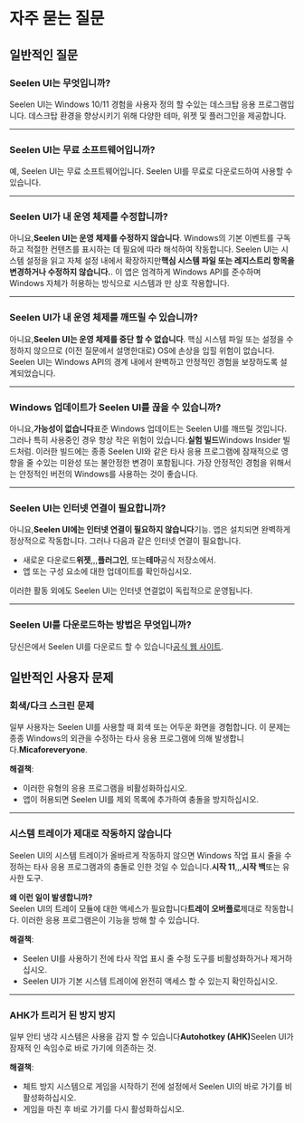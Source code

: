 # **자주 묻는 질문**

## **일반적인 질문**

### **Seelen UI는 무엇입니까?**

Seelen UI는 Windows 10/11 경험을 사용자 정의 할 수있는 데스크탑 응용
프로그램입니다. 데스크탑 환경을 향상시키기 위해 다양한 테마, 위젯 및 플러그인을
제공합니다.

---

### **Seelen UI는 무료 소프트웨어입니까?**

예, Seelen UI는 무료 소프트웨어입니다. Seelen UI를 무료로 다운로드하여 사용할 수
있습니다.

---

### **Seelen UI가 내 운영 체제를 수정합니까?**

아니요,**Seelen UI는 운영 체제를 수정하지 않습니다**. Windows의 기본 이벤트를
구독하고 적절한 컨텐츠를 표시하는 데 필요에 따라 해석하여 작동합니다. Seelen
UI는 시스템 설정을 읽고 자체 설정 내에서 확장하지만**핵심 시스템 파일 또는
레지스트리 항목을 변경하거나 수정하지 않습니다.**. 이 앱은 엄격하게 Windows
API를 준수하며 Windows 자체가 허용하는 방식으로 시스템과 만 상호 작용합니다.

---

### **Seelen UI가 내 운영 체제를 깨뜨릴 수 있습니까?**

아니요,**Seelen UI는 운영 체제를 중단 할 수 없습니다**. 핵심 시스템 파일 또는
설정을 수정하지 않으므로 (이전 질문에서 설명한대로) OS에 손상을 입힐 위험이
없습니다. Seelen UI는 Windows API의 경계 내에서 완벽하고 안정적인 경험을
보장하도록 설계되었습니다.

---

### **Windows 업데이트가 Seelen UI를 끊을 수 있습니까?**

아니요,**가능성이 없습니다**표준 Windows 업데이트는 Seelen UI를 깨뜨릴 것입니다.
그러나 특히 사용중인 경우 항상 작은 위험이 있습니다.**실험 빌드**Windows Insider
빌드처럼. 이러한 빌드에는 종종 Seelen UI와 같은 타사 응용 프로그램에 잠재적으로
영향을 줄 수있는 미완성 또는 불안정한 변경이 포함됩니다. 가장 안정적인 경험을
위해서는 안정적인 버전의 Windows를 사용하는 것이 좋습니다.

---

### **Seelen UI는 인터넷 연결이 필요합니까?**

아니요,**Seelen UI에는 인터넷 연결이 필요하지 않습니다**기능. 앱은 설치되면
완벽하게 정상적으로 작동합니다. 그러나 다음과 같은 인터넷 연결이 필요합니다.

- 새로운 다운로드**위젯**,,,**플러그인**, 또는**테마**공식 저장소에서.
- 앱 또는 구성 요소에 대한 업데이트를 확인하십시오.

이러한 활동 외에도 Seelen UI는 인터넷 연결없이 독립적으로 운영됩니다.

---

### **Seelen UI를 다운로드하는 방법은 무엇입니까?**

당신은에서 Seelen UI를 다운로드 할 수
있습니다[공식 웹 사이트](https://seelen.io).

## **일반적인 사용자 문제**

### **회색/다크 스크린 문제**

일부 사용자는 Seelen UI를 사용할 때 회색 또는 어두운 화면을 경험합니다. 이
문제는 종종 Windows의 외관을 수정하는 타사 응용 프로그램에 의해
발생합니다.**Micaforeveryone**.

**해결책**:

- 이러한 유형의 응용 프로그램을 비활성화하십시오.
- 앱이 허용되면 Seelen UI를 제외 목록에 추가하여 충돌을 방지하십시오.

---

### **시스템 트레이가 제대로 작동하지 않습니다**

Seelen UI의 시스템 트레이가 올바르게 작동하지 않으면 Windows 작업 표시 줄을
수정하는 타사 응용 프로그램과의 충돌로 인한 것일 수 있습니다.**시작
11**,,,**시작 백**또는 유사한 도구.

**왜 이런 일이 발생합니까?**\
Seelen UI의 트레이 모듈에 대한 액세스가 필요합니다**트레이 오버플로**제대로
작동합니다. 이러한 응용 프로그램은이 기능을 방해 할 수 있습니다.

**해결책**:

- Seelen UI를 사용하기 전에 타사 작업 표시 줄 수정 도구를 비활성화하거나
  제거하십시오.
- Seelen UI가 기본 시스템 트레이에 완전히 액세스 할 수 있는지 확인하십시오.

---

### **AHK가 트리거 된 방지 방지**

일부 안티 냉각 시스템은 사용을 감지 할 수 있습니다**Autohotkey
(AHK)**&#x53;eelen UI가 잠재적 인 속임수로 바로 가기에 의존하는 것.

**해결책**:

- 체트 방지 시스템으로 게임을 시작하기 전에 설정에서 Seelen UI의 바로 가기를
  비활성화하십시오.
- 게임을 마친 후 바로 가기를 다시 활성화하십시오.
